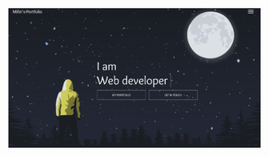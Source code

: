 <div>
      <a href = "https://mihir-portfolio-main-777.vercel.app">
      <img src="https://github.com/MIHIR2006/mihir-portfolio/blob/master/public/Portfolio%20Banner.png" alt="Project Banner">
      </a>
</div>
  <br />
  
  
